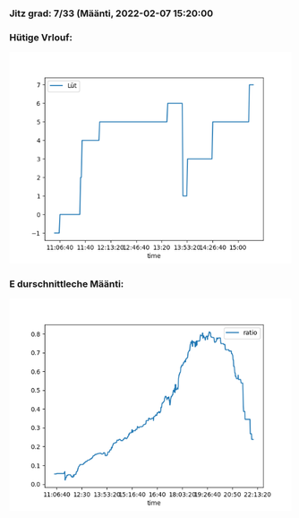 ### Jitz grad: 7/33 (Määnti, 2022-02-07 15:20:00

### Hütige Vrlouf:
![Graph](Today.png)

### E durschnittleche Määnti:
![Graph](Määnti.png)